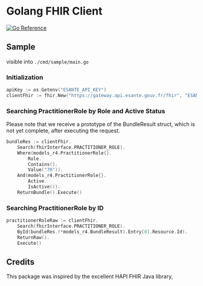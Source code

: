 # Golang FHIR Client

[![Go Reference](https://pkg.go.dev/badge/github.com/Squirrel-Entreprise/go-fhir.svg)](https://pkg.go.dev/github.com/Squirrel-Entreprise/go-fhir)

## Sample
visible into `./cmd/sample/main.go`

### Initialization
```go
apiKey := os.Getenv("ESANTE_API_KEY")
clientFhir := fhir.New("https://gateway.api.esante.gouv.fr/fhir", "ESANTE-API-KEY", apiKey, fhir.R4)
```

### Searching PractitionerRole by Role and Active Status
Please note that we receive a prototype of the BundleResult struct, which is not yet complete, after executing the request.
```go
bundleRes := clientFhir.
    Search(fhirInterface.PRACTITIONER_ROLE).
    Where(models_r4.PractitionerRole{}.
        Role.
        Contains().
        Value("70")).
    And(models_r4.PractitionerRole{}.
        Active.
        IsActive()).
    ReturnBundle().Execute()
```

### Searching PractitionerRole by ID
```go
practitionerRoleRaw := clientFhir.
    Search(fhirInterface.PRACTITIONER_ROLE).
    ById(bundleRes.(*models_r4.BundleResult).Entry[0].Resource.Id).
    ReturnRaw().
    Execute()
```

## Credits
This package was inspired by the excellent HAPI FHIR Java library,